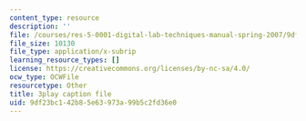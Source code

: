 ```yaml
---
content_type: resource
description: ''
file: /courses/res-5-0001-digital-lab-techniques-manual-spring-2007/9df23bc142b85e63973a99b5c2fd36e0_3DQj4dibr78.vtt
file_size: 10130
file_type: application/x-subrip
learning_resource_types: []
license: https://creativecommons.org/licenses/by-nc-sa/4.0/
ocw_type: OCWFile
resourcetype: Other
title: 3play caption file
uid: 9df23bc1-42b8-5e63-973a-99b5c2fd36e0
---
```

